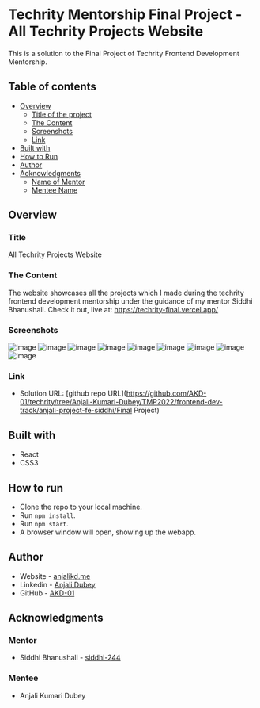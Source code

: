 # Techrity Mentorship Final Project - All Techrity Projects Website

This is a solution to the Final Project of Techrity Frontend Development Mentorship. 

## Table of contents

- [Overview](#overview)
  - [Title of the project](#title)
  - [The Content](#the-content)
  - [Screenshots](#screenshots)
  - [Link](#link)
- [Built with](#built-with)
- [How to Run](#how-to-run)
- [Author](#author)
- [Acknowledgments](#acknowledgments)
   - [Name of Mentor](#mentor)
   - [Mentee Name](#mentee)

## Overview

### Title
All Techrity Projects Website

### The Content

The website showcases all the projects which I made during the techrity frontend development mentorship under the guidance of my mentor Siddhi Bhanushali. Check it out, live at: https://techrity-final.vercel.app/

### Screenshots

![image](https://user-images.githubusercontent.com/83454075/198578104-fdafba88-90c4-4159-8afb-96cfa292dcd9.png)
![image](https://user-images.githubusercontent.com/83454075/198578380-4a14c026-4c98-4bfb-a2f5-2de84babf332.png)
![image](https://user-images.githubusercontent.com/83454075/198578477-a26cff20-e495-4b9f-b655-4cbaeb407d32.png)
![image](https://user-images.githubusercontent.com/83454075/198578545-89cf2187-6e1d-42aa-9ee4-e5bc82630818.png)
![image](https://user-images.githubusercontent.com/83454075/198578621-ca5e1445-7959-47be-a6cf-3e9b0b15deb3.png)
![image](https://user-images.githubusercontent.com/83454075/198578677-3bac9585-1229-4584-8fdd-6b78ebd4f13f.png)
![image](https://user-images.githubusercontent.com/83454075/198578735-3412b651-61ac-4649-b3a4-a364d9bb952a.png)
![image](https://user-images.githubusercontent.com/83454075/198578799-83ba5fac-959f-46c4-ad32-ae39b06fbc5c.png)
![image](https://user-images.githubusercontent.com/83454075/198578955-3df75551-ed86-4d8a-b21d-d3aa4f70efa1.png)

### Link

- Solution URL: [github repo URL](https://github.com/AKD-01/techrity/tree/Anjali-Kumari-Dubey/TMP2022/frontend-dev-track/anjali-project-fe-siddhi/Final Project)

## Built with

- React
- CSS3

## How to run

- Clone the repo to your local machine.
- Run ``npm install``.
- Run ``npm start``.
- A browser window will open, showing up the webapp.

## Author

- Website - [anjalikd.me](https://www.anjalikd.me/)
- Linkedin - [Anjali Dubey](https://www.linkedin.com/in/akd-anjali-dubey-2001)
- GitHub - [AKD-01](https://github.com/AKD-01)

## Acknowledgments

### Mentor
- Siddhi Bhanushali - [siddhi-244](https://github.com/siddhi-244)

### Mentee
- Anjali Kumari Dubey
